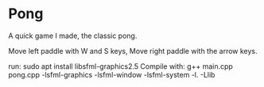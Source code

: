 # Pong
A quick game I made, the classic pong.

Move left paddle with W and S keys,
Move right paddle with the arrow keys.

run:
sudo apt install libsfml-graphics2.5
Compile with: 
g++ main.cpp pong.cpp -lsfml-graphics -lsfml-window -lsfml-system -l. -Llib

